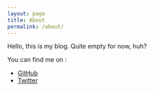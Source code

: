 ```yaml
---
layout: page
title: About
permalink: /about/
---
```


Hello, this is my blog. Quite empty for now, huh?

You can find me on :
- [GitHub](https://github.com/etiennebatise)
- [Twitter](https://twitter.com/etiennebatise)

